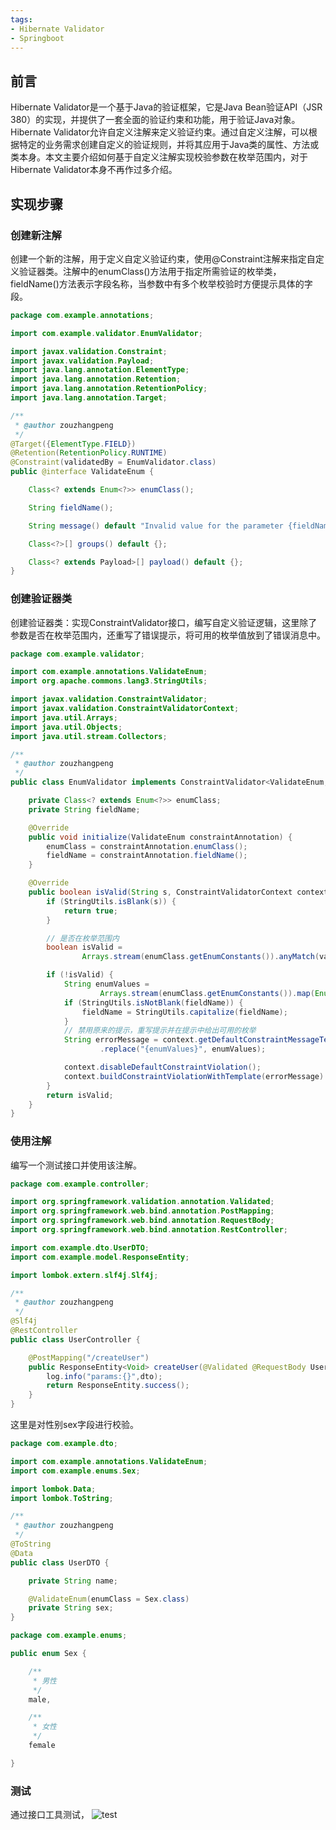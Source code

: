 ```yaml
---
tags:
- Hibernate Validator
- Springboot
---
```


## 前言

Hibernate Validator是一个基于Java的验证框架，它是Java Bean验证API（JSR 380）的实现，并提供了一套全面的验证约束和功能，用于验证Java对象。Hibernate Validator允许自定义注解来定义验证约束。通过自定义注解，可以根据特定的业务需求创建自定义的验证规则，并将其应用于Java类的属性、方法或类本身。本文主要介绍如何基于自定义注解实现校验参数在枚举范围内，对于Hibernate Validator本身不再作过多介绍。
## 实现步骤
### 创建新注解
创建一个新的注解，用于定义自定义验证约束，使用@Constraint注解来指定自定义验证器类。注解中的enumClass()方法用于指定所需验证的枚举类，fieldName()方法表示字段名称，当参数中有多个枚举校验时方便提示具体的字段。
```java
package com.example.annotations;

import com.example.validator.EnumValidator;

import javax.validation.Constraint;
import javax.validation.Payload;
import java.lang.annotation.ElementType;
import java.lang.annotation.Retention;
import java.lang.annotation.RetentionPolicy;
import java.lang.annotation.Target;

/**
 * @author zouzhangpeng
 */
@Target({ElementType.FIELD})
@Retention(RetentionPolicy.RUNTIME)
@Constraint(validatedBy = EnumValidator.class)
public @interface ValidateEnum {

    Class<? extends Enum<?>> enumClass();

    String fieldName();

    String message() default "Invalid value for the parameter {fieldName},optional values are: {enumValues}.";

    Class<?>[] groups() default {};

    Class<? extends Payload>[] payload() default {};
}
```
### 创建验证器类
创建验证器类：实现ConstraintValidator接口，编写自定义验证逻辑，这里除了参数是否在枚举范围内，还重写了错误提示，将可用的枚举值放到了错误消息中。
```java
package com.example.validator;

import com.example.annotations.ValidateEnum;
import org.apache.commons.lang3.StringUtils;

import javax.validation.ConstraintValidator;
import javax.validation.ConstraintValidatorContext;
import java.util.Arrays;
import java.util.Objects;
import java.util.stream.Collectors;

/**
 * @author zouzhangpeng
 */
public class EnumValidator implements ConstraintValidator<ValidateEnum, String> {

    private Class<? extends Enum<?>> enumClass;
    private String fieldName;

    @Override
    public void initialize(ValidateEnum constraintAnnotation) {
        enumClass = constraintAnnotation.enumClass();
        fieldName = constraintAnnotation.fieldName();
    }

    @Override
    public boolean isValid(String s, ConstraintValidatorContext context) {
        if (StringUtils.isBlank(s)) {
            return true;
        }

        // 是否在枚举范围内
        boolean isValid =
                Arrays.stream(enumClass.getEnumConstants()).anyMatch(value -> Objects.equals(value.toString(), s));

        if (!isValid) {
            String enumValues =
                    Arrays.stream(enumClass.getEnumConstants()).map(Enum::toString).collect(Collectors.joining(","));
            if (StringUtils.isNotBlank(fieldName)) {
                fieldName = StringUtils.capitalize(fieldName);
            }
            // 禁用原来的提示，重写提示并在提示中给出可用的枚举
            String errorMessage = context.getDefaultConstraintMessageTemplate().replace("{fieldName}", fieldName)
                    .replace("{enumValues}", enumValues);

            context.disableDefaultConstraintViolation();
            context.buildConstraintViolationWithTemplate(errorMessage).addConstraintViolation();
        }
        return isValid;
    }
}
```
### 使用注解
编写一个测试接口并使用该注解。
```java
package com.example.controller;

import org.springframework.validation.annotation.Validated;
import org.springframework.web.bind.annotation.PostMapping;
import org.springframework.web.bind.annotation.RequestBody;
import org.springframework.web.bind.annotation.RestController;

import com.example.dto.UserDTO;
import com.example.model.ResponseEntity;

import lombok.extern.slf4j.Slf4j;

/**
 * @author zouzhangpeng
 */
@Slf4j
@RestController
public class UserController {

    @PostMapping("/createUser")
    public ResponseEntity<Void> createUser(@Validated @RequestBody UserDTO dto){
        log.info("params:{}",dto);
        return ResponseEntity.success();
    }
}

```
这里是对性别sex字段进行校验。
```java
package com.example.dto;

import com.example.annotations.ValidateEnum;
import com.example.enums.Sex;

import lombok.Data;
import lombok.ToString;

/**
 * @author zouzhangpeng
 */
@ToString
@Data
public class UserDTO {

    private String name;

    @ValidateEnum(enumClass = Sex.class)
    private String sex;
}
```
```java
package com.example.enums;

public enum Sex {

    /**
     * 男性
     */
    male,

    /**
     * 女性
     */
    female

}
```
### 测试
通过接口工具测试，
![test](http://cdn.road4code.com/image-bed/20240329175627.png)